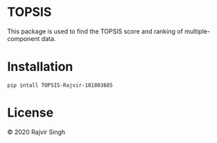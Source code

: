 # TOPSIS 
This package is used to find the TOPSIS score and ranking of multiple-component data.

# Installation
```pip intall TOPSIS-Rajvir-101803685```

# License
© 2020 Rajvir Singh 
